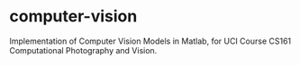 # computer-vision
Implementation of Computer Vision Models in Matlab, for UCI Course CS161 Computational Photography and Vision.<br>
